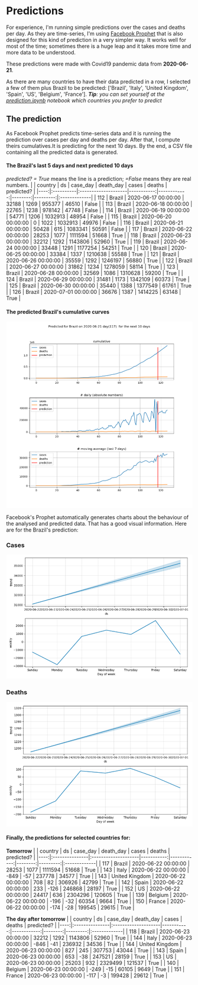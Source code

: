 # **Predictions**
For experience, I'm running simple predictions over the cases and deaths per day. As they are time-series, I'm using [Facebook Prophet](https://facebook.github.io/prophet/docs/quick_start.html) that is also designed for this kind of prediction in a very simpler way. It works well for most of the time; sometimes there is a huge leap and it takes more time and more data to be understood.

These predictions were made with Covid19 pandemic data from **2020-06-21**.

As there are many countries to have their data predicted in a row, I selected a few of them plus Brazil to be predicted:
['Brazil', 'Italy', 'United Kingdom', 'Spain', 'US', 'Belgium', 'France'].
***Tip**: you can set yourself at the *[prediction.ipynb](../prediction.ipynb)* notebook which countries you prefer to predict*


## The prediction
As Facebook Prophet predicts time-series data and it is running the prediction over cases per day and deaths per day. After that, I compute theirs cumulatives.It is predicting for the next 10 days.
By the end, a CSV file containing all the predicted data is generated.

#### The Brazil's last 5 days and next predicted 10 days
*predicted? = True* means the line is a prediction; *=False* means they are real numbers.
|     | country   | ds                  |   case_day |   death_day |   cases |   deaths | predicted?   |
|----:|:----------|:--------------------|-----------:|------------:|--------:|---------:|:-------------|
| 112 | Brazil    | 2020-06-17 00:00:00 |      32188 |        1269 |  955377 |    46510 | False        |
| 113 | Brazil    | 2020-06-18 00:00:00 |      22765 |        1238 |  978142 |    47748 | False        |
| 114 | Brazil    | 2020-06-19 00:00:00 |      54771 |        1206 | 1032913 |    48954 | False        |
| 115 | Brazil    | 2020-06-20 00:00:00 |          0 |        1022 | 1032913 |    49976 | False        |
| 116 | Brazil    | 2020-06-21 00:00:00 |      50428 |         615 | 1083341 |    50591 | False        |
| 117 | Brazil    | 2020-06-22 00:00:00 |      28253 |        1077 | 1111594 |    51668 | True         |
| 118 | Brazil    | 2020-06-23 00:00:00 |      32212 |        1292 | 1143806 |    52960 | True         |
| 119 | Brazil    | 2020-06-24 00:00:00 |      33448 |        1291 | 1177254 |    54251 | True         |
| 120 | Brazil    | 2020-06-25 00:00:00 |      33384 |        1337 | 1210638 |    55588 | True         |
| 121 | Brazil    | 2020-06-26 00:00:00 |      35559 |        1292 | 1246197 |    56880 | True         |
| 122 | Brazil    | 2020-06-27 00:00:00 |      31862 |        1234 | 1278059 |    58114 | True         |
| 123 | Brazil    | 2020-06-28 00:00:00 |      32569 |        1086 | 1310628 |    59200 | True         |
| 124 | Brazil    | 2020-06-29 00:00:00 |      31481 |        1173 | 1342109 |    60373 | True         |
| 125 | Brazil    | 2020-06-30 00:00:00 |      35440 |        1388 | 1377549 |    61761 | True         |
| 126 | Brazil    | 2020-07-01 00:00:00 |      36676 |        1387 | 1414225 |    63148 | True         |

 #### The predicted Brazil's cumulative curves
![](brazil_predictions.png)

Facebook's Prophet automatically generates charts about the behaviour of the analysed and predicted data. That has a good visual information. Here are for the Brazil's prediction:
### Cases
![](brazil_prophet_cases.png)

 ### Deaths
![](brazil_prophet_deaths.png)
#### Finally, the predictions for selected countries for:
**Tomorrow**
|     | country        | ds                  |   case_day |   death_day |   cases |   deaths | predicted?   |
|----:|:---------------|:--------------------|-----------:|------------:|--------:|---------:|:-------------|
| 117 | Brazil         | 2020-06-22 00:00:00 |      28253 |        1077 | 1111594 |    51668 | True         |
| 143 | Italy          | 2020-06-22 00:00:00 |       -849 |         -57 |  237778 |    34577 | True         |
| 143 | United Kingdom | 2020-06-22 00:00:00 |        708 |          82 |  306926 |    42799 | True         |
| 142 | Spain          | 2020-06-22 00:00:00 |        233 |        -126 |  246868 |    28197 | True         |
| 152 | US             | 2020-06-22 00:00:00 |      24417 |         636 | 2304296 |   120605 | True         |
| 139 | Belgium        | 2020-06-22 00:00:00 |       -196 |         -32 |   60354 |     9664 | True         |
| 150 | France         | 2020-06-22 00:00:00 |       -174 |         -28 |  199545 |    29615 | True         |

 **The day after tomorrow** 
|     | country        | ds                  |   case_day |   death_day |   cases |   deaths | predicted?   |
|----:|:---------------|:--------------------|-----------:|------------:|--------:|---------:|:-------------|
| 118 | Brazil         | 2020-06-23 00:00:00 |      32212 |        1292 | 1143806 |    52960 | True         |
| 144 | Italy          | 2020-06-23 00:00:00 |       -846 |         -41 |  236932 |    34536 | True         |
| 144 | United Kingdom | 2020-06-23 00:00:00 |        827 |         245 |  307753 |    43044 | True         |
| 143 | Spain          | 2020-06-23 00:00:00 |        653 |         -38 |  247521 |    28159 | True         |
| 153 | US             | 2020-06-23 00:00:00 |      25203 |         932 | 2329499 |   121537 | True         |
| 140 | Belgium        | 2020-06-23 00:00:00 |       -249 |         -15 |   60105 |     9649 | True         |
| 151 | France         | 2020-06-23 00:00:00 |       -117 |          -3 |  199428 |    29612 | True         |
